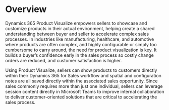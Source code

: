 
# Overview

Dynamics 365 Product Visualize empowers sellers to showcase and customize products in their actual 
environment, helping create a shared understanding between buyer and seller to accelerate complex sales processes. In industries 
like manufacturing, healthcare, and automotive where products are often complex, and highly configurable or simply too cumbersome 
to carry around, the need for product visualization is key. It builds a buyer’s confidence early in the sales process so costly 
change orders are reduced, and customer satisfaction is higher. 

Using Product Visualize, sellers can show products to customers 
directly within their Dynamics 365 for Sales workflow and spatial and configuration notes are all saved directly within the associated 
sales opportunity. Since sales commonly requires more than just one individual, sellers can leverage session content directly in 
Microsoft Teams to improve internal collaboration to deliver customer-oriented solutions that are critical to accelerating the 
sales process.
